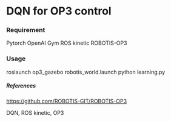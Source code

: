 # DQN for OP3 control

### Requirement
Pytorch
OpenAI Gym
ROS kinetic
ROBOTIS-OP3

### Usage
roslaunch op3_gazebo robotis_world.launch
python learning.py

##### References
https://github.com/ROBOTIS-GIT/ROBOTIS-OP3

DQN, ROS kinetic, OP3
